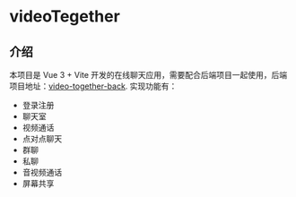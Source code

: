 # videoTegether

## 介绍

本项目是 Vue 3 + Vite 开发的在线聊天应用，需要配合后端项目一起使用，后端项目地址：[video-together-back](https://github.com/liuSong12/video-together-back).
实现功能有：

- 登录注册
- 聊天室
- 视频通话
- 点对点聊天
- 群聊
- 私聊
- 音视频通话
- 屏幕共享

